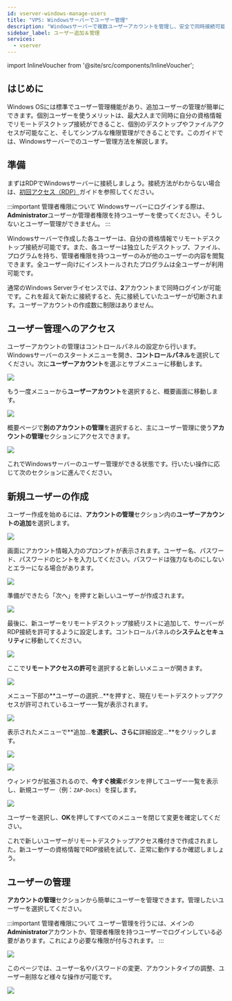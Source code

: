 ```yaml
---
id: vserver-windows-manage-users
title: "VPS: Windowsサーバーでユーザー管理"
description: "Windowsサーバーで複数ユーザーアカウントを管理し、安全で同時接続可能なリモートアクセスや個別デスクトップを実現 → 今すぐ詳しくチェック"
sidebar_label: ユーザー追加＆管理
services:
  - vserver
---
```


import InlineVoucher from '@site/src/components/InlineVoucher';

## はじめに

Windows OSには標準でユーザー管理機能があり、追加ユーザーの管理が簡単にできます。個別ユーザーを使うメリットは、最大2人まで同時に自分の資格情報でリモートデスクトップ接続ができること、個別のデスクトップやファイルアクセスが可能なこと、そしてシンプルな権限管理ができることです。このガイドでは、Windowsサーバーでのユーザー管理方法を解説します。

<InlineVoucher />

## 準備

まずはRDPでWindowsサーバーに接続しましょう。接続方法がわからない場合は、[初回アクセス（RDP）](vserver-windows-userdp.md)ガイドを参照してください。

:::important 管理者権限について
Windowsサーバーにログインする際は、**Administrator**ユーザーか管理者権限を持つユーザーを使ってください。そうしないとユーザー管理ができません。
:::

Windowsサーバーで作成した各ユーザーは、自分の資格情報でリモートデスクトップ接続が可能です。また、各ユーザーは独立したデスクトップ、ファイル、プログラムを持ち、管理者権限を持つユーザーのみが他のユーザーの内容を閲覧できます。全ユーザー向けにインストールされたプログラムは全ユーザーが利用可能です。

通常のWindows Serverライセンスでは、**2**アカウントまで同時ログインが可能です。これを超えて新たに接続すると、先に接続していたユーザーが切断されます。ユーザーアカウントの作成数に制限はありません。

## ユーザー管理へのアクセス

ユーザーアカウントの管理はコントロールパネルの設定から行います。Windowsサーバーのスタートメニューを開き、**コントロールパネル**を選択してください。次に**ユーザーアカウント**を選ぶとサブメニューに移動します。

![](https://screensaver01.zap-hosting.com/index.php/s/zePaY2rcCwTgaCo/preview)

もう一度メニューから**ユーザーアカウント**を選択すると、概要画面に移動します。

![](https://screensaver01.zap-hosting.com/index.php/s/rafwZP8rDnycjpa/preview)

概要ページで**別のアカウントの管理**を選択すると、主にユーザー管理に使う**アカウントの管理**セクションにアクセスできます。

![](https://screensaver01.zap-hosting.com/index.php/s/iyQ9ZXoFLdMTNSZ/preview)

これでWindowsサーバーのユーザー管理ができる状態です。行いたい操作に応じて次のセクションに進んでください。

## 新規ユーザーの作成

ユーザー作成を始めるには、**アカウントの管理**セクション内の**ユーザーアカウントの追加**を選択します。

![](https://screensaver01.zap-hosting.com/index.php/s/x4EpREF5FJoLycw/preview)

画面にアカウント情報入力のプロンプトが表示されます。ユーザー名、パスワード、パスワードのヒントを入力してください。パスワードは強力なものにしないとエラーになる場合があります。

![](https://screensaver01.zap-hosting.com/index.php/s/dAyCkyAA2BLwNNe/preview)

準備ができたら「次へ」を押すと新しいユーザーが作成されます。

![](https://screensaver01.zap-hosting.com/index.php/s/zEZGXQH9ErcCbgD/preview)

最後に、新ユーザーをリモートデスクトップ接続リストに追加して、サーバーがRDP接続を許可するように設定します。コントロールパネルの**システムとセキュリティ**に移動してください。

![](https://screensaver01.zap-hosting.com/index.php/s/NtNg7sRRgDdnffr/preview)

ここで**リモートアクセスの許可**を選択すると新しいメニューが開きます。

![](https://screensaver01.zap-hosting.com/index.php/s/diBL57HtffpNAGX/preview)

メニュー下部の**ユーザーの選択...**を押すと、現在リモートデスクトップアクセスが許可されているユーザー一覧が表示されます。

![](https://screensaver01.zap-hosting.com/index.php/s/TP7LW2pWboFKixy/preview)

表示されたメニューで**追加...**を選択し、さらに**詳細設定...**をクリックします。

![](https://screensaver01.zap-hosting.com/index.php/s/MTinLT9PDA45TAS/preview)

![](https://screensaver01.zap-hosting.com/index.php/s/SNd89fxNXKbfBBt/preview)

ウィンドウが拡張されるので、**今すぐ検索**ボタンを押してユーザー一覧を表示し、新規ユーザー（例：`ZAP-Docs`）を探します。

![](https://screensaver01.zap-hosting.com/index.php/s/spQL9fTNd778bry/preview)

ユーザーを選択し、**OK**を押してすべてのメニューを閉じて変更を確定してください。

これで新しいユーザーがリモートデスクトップアクセス権付きで作成されました。新ユーザーの資格情報でRDP接続を試して、正常に動作するか確認しましょう。

## ユーザーの管理

**アカウントの管理**セクションから簡単にユーザーを管理できます。管理したいユーザーを選択してください。

:::important 管理者権限について
ユーザー管理を行うには、メインの**Administrator**アカウントか、管理者権限を持つユーザーでログインしている必要があります。これにより必要な権限が付与されます。
:::

![](https://screensaver01.zap-hosting.com/index.php/s/yJPTWKieZNZXifH/preview)

このページでは、ユーザー名やパスワードの変更、アカウントタイプの調整、ユーザー削除など様々な操作が可能です。

![](https://screensaver01.zap-hosting.com/index.php/s/tkPtbrmfsnK3TcG/preview)

<InlineVoucher />